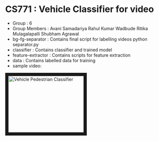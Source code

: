 CS771 : Vehicle Classifier for video
===================================

- Group : 6 
- Group Members : 
	Avani Samadariya
	Rahul Kumar Wadbude
	Ritika Mulagalapalli
	Shubham Agrawal
- bg-fg-separator : 
	Contains final script for labelling videos 
	python separator.py <path to input video>
- classifier : 
	Contains classifier and trained model
- feature-extractor : 
	Contains scripts for feature extraction 
- data :
	Contains labelled data for training
- sample video:

<a href="http://www.youtube.com/watch?feature=player_embedded&v=QxEpgOGiRo4" target="_blank"><img src="http://img.youtube.com/vi/QxEpgOGiRo4/0.jpg" 
alt="Vehicle Pedestrian Classifier" width="240" height="180" border="10" /></a>

